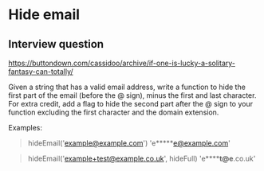# Hide email

## Interview question

https://buttondown.com/cassidoo/archive/if-one-is-lucky-a-solitary-fantasy-can-totally/

Given a string that has a valid email address, write a function to hide the first part of the email (before the @ sign), minus the first and last character. For extra credit, add a flag to hide the second part after the @ sign to your function excluding the first character and the domain extension.

Examples:

> hideEmail('example@example.com')
> 'e*****e@example.com'

> hideEmail('example+test@example.co.uk', hideFull)
> 'e**********t@e******.co.uk'
